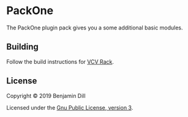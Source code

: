 # PackOne

The PackOne plugin pack gives you a some additional basic modules.

## Building

Follow the build instructions for [VCV Rack](https://github.com/VCVRack/Rack).

## License

Copyright © 2019 Benjamin Dill

Licensed under the [Gnu Public License, version 3](https://www.gnu.org/licenses/gpl-3.0.en.html).